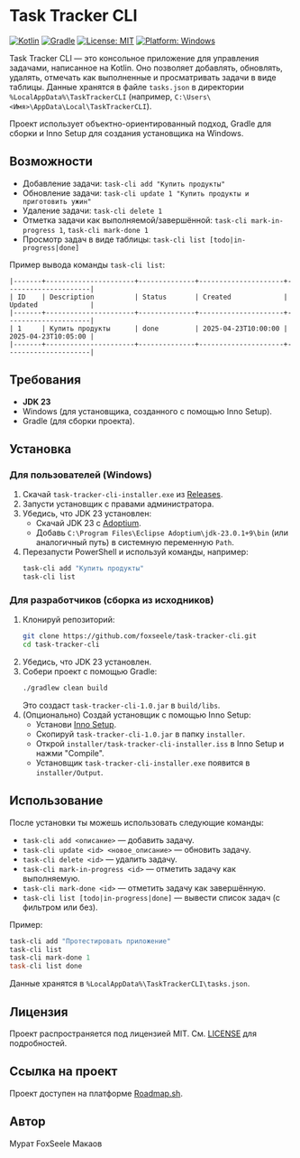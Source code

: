 # Task Tracker CLI

[![Kotlin](https://img.shields.io/badge/Kotlin-2.0.21-blue.svg)](https://kotlinlang.org)
[![Gradle](https://img.shields.io/badge/Gradle-8.10-green.svg)](https://gradle.org)
[![License: MIT](https://img.shields.io/badge/License-MIT-yellow.svg)](https://opensource.org/licenses/MIT)
[![Platform: Windows](https://img.shields.io/badge/Platform-Windows-lightgrey.svg)](https://www.microsoft.com/windows)

Task Tracker CLI — это консольное приложение для управления задачами, написанное на Kotlin. Оно позволяет добавлять, обновлять, удалять, отмечать как выполненные и просматривать задачи в виде таблицы. Данные хранятся в файле `tasks.json` в директории `%LocalAppData%\TaskTrackerCLI` (например, `C:\Users\<Имя>\AppData\Local\TaskTrackerCLI`).

Проект использует объектно-ориентированный подход, Gradle для сборки и Inno Setup для создания установщика на Windows.

## Возможности
- Добавление задачи: `task-cli add "Купить продукты"`
- Обновление задачи: `task-cli update 1 "Купить продукты и приготовить ужин"`
- Удаление задачи: `task-cli delete 1`
- Отметка задачи как выполняемой/завершённой: `task-cli mark-in-progress 1`, `task-cli mark-done 1`
- Просмотр задач в виде таблицы: `task-cli list [todo|in-progress|done]`

Пример вывода команды `task-cli list`:
```
|-------+----------------------+--------------+---------------------+---------------------|
| ID    | Description          | Status       | Created             | Updated             |
|-------+----------------------+--------------+---------------------+---------------------|
| 1     | Купить продукты      | done         | 2025-04-23T10:00:00 | 2025-04-23T10:05:00 |
|-------+----------------------+--------------+---------------------+---------------------|
```

## Требования
- **JDK 23**
- Windows (для установщика, созданного с помощью Inno Setup).
- Gradle (для сборки проекта).

## Установка

### Для пользователей (Windows)
1. Скачай `task-tracker-cli-installer.exe` из [Releases](https://github.com/foxseele/task-tracker-cli/releases).
2. Запусти установщик с правами администратора.
3. Убедись, что JDK 23 установлен:
    - Скачай JDK 23 с [Adoptium](https://adoptium.net/temurin/releases/?version=23).
    - Добавь `C:\Program Files\Eclipse Adoptium\jdk-23.0.1+9\bin` (или аналогичный путь) в системную переменную `Path`.
4. Перезапусти PowerShell и используй команды, например:
   ```powershell
   task-cli add "Купить продукты"
   task-cli list
   ```

### Для разработчиков (сборка из исходников)
1. Клонируй репозиторий:
   ```bash
   git clone https://github.com/foxseele/task-tracker-cli.git
   cd task-tracker-cli
   ```
2. Убедись, что JDK 23 установлен.
3. Собери проект с помощью Gradle:
   ```bash
   ./gradlew clean build
   ```
   Это создаст `task-tracker-cli-1.0.jar` в `build/libs`.
4. (Опционально) Создай установщик с помощью Inno Setup:
    - Установи [Inno Setup](https://jrsoftware.org/isdl.php).
    - Скопируй `task-tracker-cli-1.0.jar` в папку `installer`.
    - Открой `installer/task-tracker-cli-installer.iss` в Inno Setup и нажми "Compile".
    - Установщик `task-tracker-cli-installer.exe` появится в `installer/Output`.

## Использование
После установки ты можешь использовать следующие команды:
- `task-cli add <описание>` — добавить задачу.
- `task-cli update <id> <новое_описание>` — обновить задачу.
- `task-cli delete <id>` — удалить задачу.
- `task-cli mark-in-progress <id>` — отметить задачу как выполняемую.
- `task-cli mark-done <id>` — отметить задачу как завершённую.
- `task-cli list [todo|in-progress|done]` — вывести список задач (с фильтром или без).

Пример:
```powershell
task-cli add "Протестировать приложение"
task-cli list
task-cli mark-done 1
task-cli list done
```

Данные хранятся в `%LocalAppData%\TaskTrackerCLI\tasks.json`.

## Лицензия
Проект распространяется под лицензией MIT. См. [LICENSE](LICENSE) для подробностей.

## Ссылка на проект
Проект доступен на платформе [Roadmap.sh](https://roadmap.sh/projects/task-tracker).

## Автор
Мурат FoxSeele Макаов
